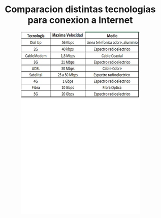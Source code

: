 <h1 align='center'>
 <b>Comparacion distintas tecnologias para conexion a Internet</b>
</h1>


<p align='center'>

<img src="GLOSARIO TECNICO/imagenes/tecnologias internet.jpg" alt="Texto alternativo" width="375" height="574">

